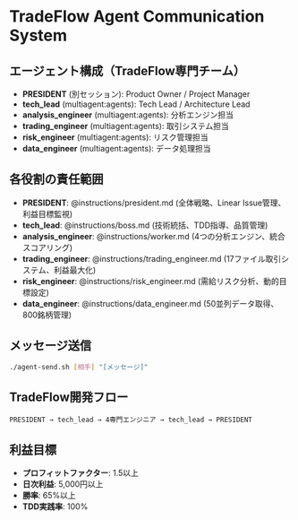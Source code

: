 # TradeFlow Agent Communication System

## エージェント構成（TradeFlow専門チーム）
- **PRESIDENT** (別セッション): Product Owner / Project Manager
- **tech_lead** (multiagent:agents): Tech Lead / Architecture Lead  
- **analysis_engineer** (multiagent:agents): 分析エンジン担当
- **trading_engineer** (multiagent:agents): 取引システム担当
- **risk_engineer** (multiagent:agents): リスク管理担当
- **data_engineer** (multiagent:agents): データ処理担当

## 各役割の責任範囲
- **PRESIDENT**: @instructions/president.md (全体戦略、Linear Issue管理、利益目標監視)
- **tech_lead**: @instructions/boss.md (技術統括、TDD指導、品質管理)
- **analysis_engineer**: @instructions/worker.md (4つの分析エンジン、統合スコアリング)
- **trading_engineer**: @instructions/trading_engineer.md (17ファイル取引システム、利益最大化)
- **risk_engineer**: @instructions/risk_engineer.md (需給リスク分析、動的目標設定)
- **data_engineer**: @instructions/data_engineer.md (50並列データ取得、800銘柄管理)

## メッセージ送信
```bash
./agent-send.sh [相手] "[メッセージ]"
```

## TradeFlow開発フロー
```
PRESIDENT → tech_lead → 4専門エンジニア → tech_lead → PRESIDENT
```

## 利益目標
- **プロフィットファクター**: 1.5以上
- **日次利益**: 5,000円以上  
- **勝率**: 65%以上
- **TDD実践率**: 100% 